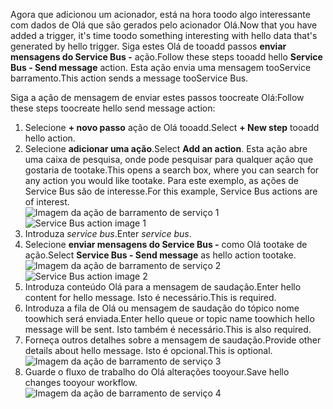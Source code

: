 <span data-ttu-id="cc708-101">Agora que adicionou um acionador, está na hora toodo algo interessante com dados de Olá que são gerados pelo acionador Olá.</span><span class="sxs-lookup"><span data-stu-id="cc708-101">Now that you have added a trigger, it's time toodo something interesting with hello data that's generated by hello trigger.</span></span> <span data-ttu-id="cc708-102">Siga estes Olá de tooadd passos **enviar mensagens do Service Bus -** ação.</span><span class="sxs-lookup"><span data-stu-id="cc708-102">Follow these steps tooadd hello **Service Bus - Send message** action.</span></span> <span data-ttu-id="cc708-103">Esta ação envia uma mensagem tooService barramento.</span><span class="sxs-lookup"><span data-stu-id="cc708-103">This action sends a message tooService Bus.</span></span>  

<span data-ttu-id="cc708-104">Siga a ação de mensagem de enviar estes passos toocreate Olá:</span><span class="sxs-lookup"><span data-stu-id="cc708-104">Follow these steps toocreate hello send message action:</span></span>  

1. <span data-ttu-id="cc708-105">Selecione **+ novo passo** ação de Olá tooadd.</span><span class="sxs-lookup"><span data-stu-id="cc708-105">Select **+ New step** tooadd hello action.</span></span>  
2. <span data-ttu-id="cc708-106">Selecione **adicionar uma ação**.</span><span class="sxs-lookup"><span data-stu-id="cc708-106">Select **Add an action**.</span></span> <span data-ttu-id="cc708-107">Esta ação abre uma caixa de pesquisa, onde pode pesquisar para qualquer ação que gostaria de tootake.</span><span class="sxs-lookup"><span data-stu-id="cc708-107">This opens a search box, where you can search for any action you would like tootake.</span></span> <span data-ttu-id="cc708-108">Para este exemplo, as ações de Service Bus são de interesse.</span><span class="sxs-lookup"><span data-stu-id="cc708-108">For this example, Service Bus actions are of interest.</span></span>    
   <span data-ttu-id="cc708-109">![Imagem da ação de barramento de serviço 1](./media/connectors-create-api-servicebus/action-1.png)</span><span class="sxs-lookup"><span data-stu-id="cc708-109">![Service Bus action image 1](./media/connectors-create-api-servicebus/action-1.png)</span></span>   
3. <span data-ttu-id="cc708-110">Introduza *service bus*.</span><span class="sxs-lookup"><span data-stu-id="cc708-110">Enter *service bus*.</span></span>  
4. <span data-ttu-id="cc708-111">Selecione **enviar mensagens do Service Bus -** como Olá tootake de ação.</span><span class="sxs-lookup"><span data-stu-id="cc708-111">Select **Service Bus - Send message** as hello action tootake.</span></span>  
   <span data-ttu-id="cc708-112">![Imagem da ação de barramento de serviço 2](./media/connectors-create-api-servicebus/action-2.png)</span><span class="sxs-lookup"><span data-stu-id="cc708-112">![Service Bus action image 2](./media/connectors-create-api-servicebus/action-2.png)</span></span>    
5. <span data-ttu-id="cc708-113">Introduza conteúdo Olá para a mensagem de saudação.</span><span class="sxs-lookup"><span data-stu-id="cc708-113">Enter hello content for hello message.</span></span> <span data-ttu-id="cc708-114">Isto é necessário.</span><span class="sxs-lookup"><span data-stu-id="cc708-114">This is required.</span></span>  
6. <span data-ttu-id="cc708-115">Introduza a fila de Olá ou mensagem de saudação do tópico nome toowhich será enviada.</span><span class="sxs-lookup"><span data-stu-id="cc708-115">Enter hello queue or topic name toowhich hello message will be sent.</span></span> <span data-ttu-id="cc708-116">Isto também é necessário.</span><span class="sxs-lookup"><span data-stu-id="cc708-116">This is also required.</span></span>   
7. <span data-ttu-id="cc708-117">Forneça outros detalhes sobre a mensagem de saudação.</span><span class="sxs-lookup"><span data-stu-id="cc708-117">Provide other details about hello message.</span></span> <span data-ttu-id="cc708-118">Isto é opcional.</span><span class="sxs-lookup"><span data-stu-id="cc708-118">This is optional.</span></span>     
   ![Imagem da ação de barramento de serviço 3](./media/connectors-create-api-servicebus/action-3.png)    
8. <span data-ttu-id="cc708-120">Guarde o fluxo de trabalho do Olá alterações tooyour.</span><span class="sxs-lookup"><span data-stu-id="cc708-120">Save hello changes tooyour workflow.</span></span>   
   ![Imagem da ação de barramento de serviço 4](./media/connectors-create-api-servicebus/action-4.png)     

